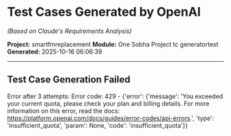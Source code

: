 # Test Cases Generated by OpenAI
*(Based on Claude's Requirements Analysis)*

**Project:** smartfmreplacement
**Module:** One Sobha Project tc generatortest
**Generated:** 2025-10-16 06:06:39

---

## Test Case Generation Failed

Error after 3 attempts: Error code: 429 - {'error': {'message': 'You exceeded your current quota, please check your plan and billing details. For more information on this error, read the docs: https://platform.openai.com/docs/guides/error-codes/api-errors.', 'type': 'insufficient_quota', 'param': None, 'code': 'insufficient_quota'}}
